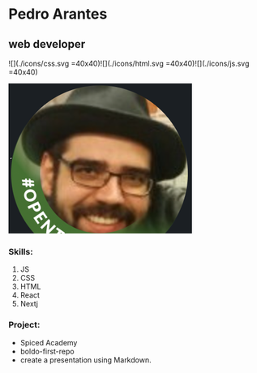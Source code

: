 # Pedro Arantes
## web developer
![](./icons/css.svg =40x40)![](./icons/html.svg =40x40)![](./icons/js.svg =40x40)

![](./slackphoto.png)

### Skills:
1. JS<br>
2. CSS<br>
3. HTML<br>
4. React<br>
5. Nextj

### Project:
- Spiced Academy
- boldo-first-repo
- create a presentation using Markdown.

